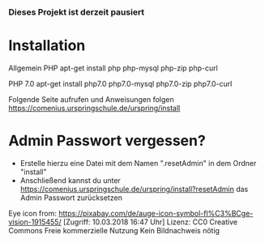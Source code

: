 ### Dieses Projekt ist derzeit pausiert

Installation
=============

Allgemein PHP
apt-get install php php-mysql php-zip php-curl

PHP 7.0
apt-get install php7.0 php7.0-mysql php7.0-zip php7.0-curl


Folgende Seite aufrufen und Anweisungen folgen
https://comenius.urspringschule.de/urspring/install



Admin Passwort vergessen?
==========================
- Erstelle hierzu eine Datei mit dem Namen ".resetAdmin" in dem Ordner "install"
- Anschließend kannst du unter https://comenius.urspringschule.de/urspring/install?resetAdmin das Admin Passwort zurücksetzen



Eye icon from: https://pixabay.com/de/auge-icon-symbol-fl%C3%BCge-vision-1915455/ [Zugriff: 10.03.2018 16:47 Uhr]
Lizenz: CC0 Creative Commons
Freie kommerzielle Nutzung
Kein Bildnachweis nötig
